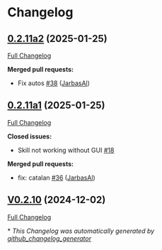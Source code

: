 # Changelog

## [0.2.11a2](https://github.com/OpenVoiceOS/ovos-skill-iss-location/tree/0.2.11a2) (2025-01-25)

[Full Changelog](https://github.com/OpenVoiceOS/ovos-skill-iss-location/compare/0.2.11a1...0.2.11a2)

**Merged pull requests:**

- Fix autos [\#38](https://github.com/OpenVoiceOS/ovos-skill-iss-location/pull/38) ([JarbasAl](https://github.com/JarbasAl))

## [0.2.11a1](https://github.com/OpenVoiceOS/ovos-skill-iss-location/tree/0.2.11a1) (2025-01-25)

[Full Changelog](https://github.com/OpenVoiceOS/ovos-skill-iss-location/compare/V0.2.10...0.2.11a1)

**Closed issues:**

- Skill not working without GUI [\#18](https://github.com/OpenVoiceOS/ovos-skill-iss-location/issues/18)

**Merged pull requests:**

- fix: catalan [\#36](https://github.com/OpenVoiceOS/ovos-skill-iss-location/pull/36) ([JarbasAl](https://github.com/JarbasAl))

## [V0.2.10](https://github.com/OpenVoiceOS/ovos-skill-iss-location/tree/V0.2.10) (2024-12-02)

[Full Changelog](https://github.com/OpenVoiceOS/ovos-skill-iss-location/compare/0.2.10...V0.2.10)



\* *This Changelog was automatically generated by [github_changelog_generator](https://github.com/github-changelog-generator/github-changelog-generator)*

